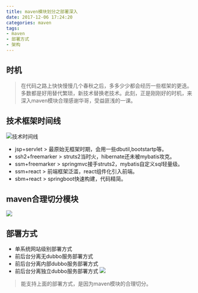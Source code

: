 ```yaml
---
title: maven模块划分之部署深入
date: 2017-12-06 17:24:20
categories: maven
tags:
- maven
- 部署方式
- 架构
---
```


## 时机
> 在代码之路上快快慢慢几个春秋之后，多多少少都会经历一些框架的更迭。多数都是好用替代繁琐，新技术替换老技术。此刻，正是刚刚好的时机，来深入maven模块合理感谢华哥，受益匪浅的一课。
<!--more-->
## 技术框架时间线
![技术时间线](http://osidurg5s.bkt.clouddn.com/skillTimeLine.png)
* jsp+servlet > 最原始无框架时期，会用一些dbutil,bootstartp等。
* ssh2+freemarker > struts2当时火，hibernate还未被mybatis攻克。
* ssm+freemarker > springmvc接手struts2，mybatis自定义sql轻量级。
* ssm+react > 前端框架泛滥，react组件化引入前端。
* sbm+react > springboot快速构建，代码精简。


## maven合理切分模块
![](http://osidurg5s.bkt.clouddn.com/mavenModuleCut.png)

## 部署方式
* 单系统网站级别部署方式
* 前后台分离无dubbo服务部署方式
* 前后台分离内部dubbo服务部署方式
* 前后台分离独立dubbo服务部署方式
![](http://osidurg5s.bkt.clouddn.com/fourDeployMethod.png)
> 能支持上面的部署方式，是因为maven模块的合理切分。




